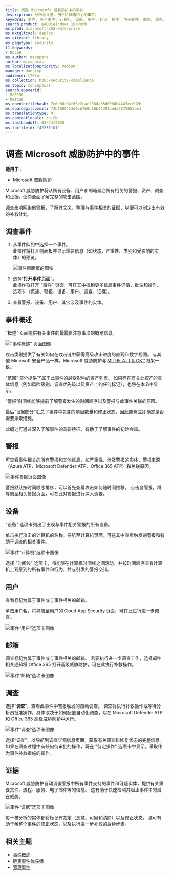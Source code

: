 ```yaml
---
title: 调查 Microsoft 威胁防护中的事件
description: 分析与设备、用户和邮箱相关的事件。
keywords: 事件, 多个事件, 计算机, 设备, 用户, 标识, 邮件, 电子邮件, 邮箱, 调查, 图表, 证据
search.product: eADQiWindows 10XVcnh
ms.prod: microsoft-365-enterprise
ms.mktglfcycl: deploy
ms.sitesec: library
ms.pagetype: security
f1.keywords:
- NOCSH
ms.author: macapara
author: mjcaparas
ms.localizationpriority: medium
manager: dansimp
audience: ITPro
ms.collection: M365-security-compliance
ms.topic: conceptual
search.appverid:
- MOE150
- MET150
ms.openlocfilehash: 7e0e98c94f66e2cac9300a65d0000b4447ec6d2b
ms.sourcegitcommit: 74bf600424d0cb7b9d16b4f391aeda7875058be1
ms.translationtype: MT
ms.contentlocale: zh-CN
ms.lasthandoff: 02/24/2020
ms.locfileid: "42235101"
---
```

# <a name="investigate-incidents-in-microsoft-threat-protection"></a>调查 Microsoft 威胁防护中的事件

**适用于：**
- Microsoft 威胁防护




Microsoft 威胁防护将从所有设备、用户和邮箱聚合所有相关的警报、资产、调查和证据，让你全面了解完整的攻击范围。 

调查影响网络的警报，了解其含义，整理与事件相关的证据，以便可以制定出有效的补救计划。 

## <a name="investigate-an-incident"></a>调查事件

1. 从事件队列中选择一个事件。 <BR> 此操作将打开侧面板并显示重要信息（如状态、严重性、类别和受影响的实体）的预览。

    ![事件侧面板的图像](../../media/incident-side-panel.png)

2. 选择“**打开事件页面**”。 <BR> 此操作将打开 "事件" 页面，可在其中找到更多信息事件详情、批注和操作、选项卡（概述、警报、设备、用户、调查、证据）。

3. 查看警报、设备、用户、其它涉及事件的实体。

## <a name="incident-overview"></a>事件概述 
"概述" 页面提供有关事件的最需要注意事项的概览信息。


!["事件概述" 页面图像](../../media/incidents-overview.png)


攻击类别提供了有关如何在攻击链中获得高级攻击进度的直观和数字视图。 与其他 Microsoft 安全产品一样，Microsoft 威胁防护与 [MITRE ATT & CK&trade;](https://attack.mitre.org/) 框架一致。  

“范围” 部分提供了属于此事件的最受影响的资产列表。 如果存在有关此资产的具体信息（例如风险级别、调查优先级以及资产上的任何标记），也将在本节中显示。

“警报”时间线能够提前了解警报发生的时间顺序以及警报与此事件关联的原因。

最后“证据部分”汇总了事件中包含的项目数量和修正状态，因此能够立即确定是否需要采取措施。 

此概述可通过深入了解事件的首要特征，有助于了解事件的初始会审。 


## <a name="alerts"></a>警报 
可查看事件相关的所有警报和其他信息，如严重性、涉及警报的实体、警报来源（Azure ATP、Microsoft Defender ATP、Office  365 ATP）和关联原因。 

![事件警报页面图像](../../media/incident-alerts.png)

警报默认按时间顺序排序，可以首先查看攻击如何随时间推移。 点击各警报，将导航至相关警报页面，可在此对警报进行深入调查。 

## <a name="devices"></a>设备 
"设备" 选项卡列出了出现与事件相关警报的所有设备。 

单击执行攻击的计算机的名称，导航至计算机页面，可在其中查看触发的警报和有助于调查的相关事件。 

![事件“计算机”选项卡图像](../../media/incident-machines.png)

选择 "时间线" 选项卡，将能够在计算机时间线之间滚动，并按时间顺序查看计算机上观察到的所有事件和行为，并与引发的警报交错。 


## <a name="users"></a>用户 
查看标记为属于事件或与事件相关的邮箱。 

单击用户名，将导航至用户的 Cloud App Security 页面，可在此进行进一步调查。


![事件“用户”选项卡图像](../../media/incident-users.png)

## <a name="mailboxes"></a>邮箱
调查标记为属于事件或与事件相关的邮箱。 若要执行进一步调查工作，选择邮件相关通知将 Office 365 打开高级威胁防护，可在此执行补救操作。


![事件“邮箱”选项卡图像](../../media/incident-mailboxes.png)

## <a name="investigations"></a>调查
选择“**调查**”，查看此事件中警报触发的自动调查。 调查将执行补救操作或等待分析员批准操作，具体取决于如何配置自动化调查，以在 Microsoft Defender ATP 和 Office 365 高级威胁防护中运行。

![事件“调查”选项卡图像](../../media/incident-investigations.png)


选择“调查”，以导航到调查详细信息页面，获取有关调查和修复状态的完整信息。 如果在调查过程中有任何待审批的操作，将在 "待定操作" 选项卡中显示。采取作为事件补救措施的操作。


## <a name="evidence"></a>证据
Microsoft 威胁防护自动调查警报中所有事件支持的事件和可疑实体，提供有关重要文件、流程、服务、电子邮件等的信息。 这有助于快速检测并阻止事件中的潜在威胁。 

![事件“证据”选项卡图像](../../media/incident-evidence.png)

每一被分析的实体都将标记有裁定（恶意、可疑和清除）以及修正状态。 这可有助于解整个事件的修正状态，以及执行进一步补救的后续步骤。


## <a name="related-topics"></a>相关主题
- [事件概述](incidents-overview.md)
- [确定事件优先级](incident-queue.md)
- [管理事件](manage-incidents.md)
